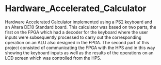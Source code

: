 # Hardware_Accelerated_Calculator
Hardware Accelerated Calculator implemented using a PS2 keyboard and an Altera DE10 Standard board. This calculator was based on two parts, 
the first on the FPGA which had a decoder for the keyboard where the user inputs were subsequently processed to carry out the corresponding 
operation on an ALU also designed in the FPGA. The second part of this project consisted of communicating the FPGA with the HPS and in this way 
showing the keyboard inputs as well as the results of the operations on an LCD screen which was controlled from the HPS.
